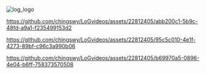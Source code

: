 
![log_logo](https://github.com/chingswy/LoGvideos/assets/22812405/8aa064bb-ac2e-433c-a9e3-c9d1e923aa58)



https://github.com/chingswy/LoGvideos/assets/22812405/abb200c1-5b9c-48fd-a9a1-f235499153d2



https://github.com/chingswy/LoGvideos/assets/22812405/95c5c010-4e1f-4273-89bf-c96c3a990b06



https://github.com/chingswy/LoGvideos/assets/22812405/b69970a5-0896-4e04-b6ff-758373570508


